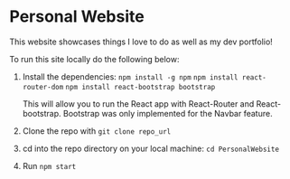 # Personal Website

This website showcases things I love to do as well as my dev portfolio!

To run this site locally do the following below:



1. Install the dependencies: 
   `npm install -g npm`
   `npm install react-router-dom` 
   `npm install react-bootstrap bootstrap`
    
    This will allow you to run the React app with React-Router and React-bootstrap. Bootstrap was only implemented for the Navbar feature.

2. Clone the repo with `git clone repo_url`

3. cd into the repo directory on your local machine: `cd PersonalWebsite`

4. Run `npm start`   

